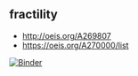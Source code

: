 ## fractility
 - http://oeis.org/A269807
 - https://oeis.org/A270000/list

[![Binder](https://mybinder.org/badge.svg)](https://mybinder.org/v2/gh/jwg4/oeis_misc/master?filepath=fractility.ipynb)
